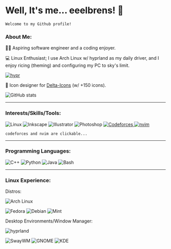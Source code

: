 # Well, It's me... eeelbrens! 🌟

```
Welcome to my Github profile!
```
### About Me:
👨‍💻  Aspiring software engineer and a coding enjoyer.

💻  Linux Enthusiast; I use Arch Linux w/ hyprland as my daily driver, and I enjoy ricing (theming) and configuring my PC to sky's limit.

[![hypr](https://github-readme-stats.vercel.app/api/pin/?username=eeelbrens&repo=dotfiles-hyprland)](https://github.com/eeelbrens/dotfiles-hyprland)

🎨  Icon designer for [Delta-Icons](https://github.com/Delta-Icons/android) (w/ +150 icons). 

![GitHub stats](https://github-readme-stats.vercel.app/api?username=eeelbrens&theme=transparent&show_icons=true&rank_icon=github&hide_title=true)

---

### Interests/Skills/Tools:
![Linux](https://img.shields.io/badge/Linux-black?style=for-the-badge&logo=linux&logoColor=white)
![Inkscape](https://img.shields.io/badge/Inkscape-black?style=for-the-badge&logo=inkscape&logoColor=white)
![Illustrator](https://img.shields.io/badge/Illustrator-%23FF9A00?style=for-the-badge&logo=adobeillustrator&logoColor=white)
![Photoshop](https://img.shields.io/badge/Photoshop-%2331A8FF?style=for-the-badge&logo=adobephotoshop&logoColor=white)
[![Codeforces](https://img.shields.io/badge/Codeforces-Handle%3A_elbrens-%231F8ACB?style=for-the-badge&logo=codeforces&logoColor=black&labelColor=%23F8CC4F)
](https://codeforces.com/profile/elbrens)
[![nvim](https://img.shields.io/badge/Nvim-%2357A143?style=for-the-badge&logo=neovim&logoColor=white)
](https://github.com/eeelbrens/dotfiles-hyprland/tree/main/.config/nvim)

`codeforces and nvim are clickable...`

---

### Programming Languages:
![C++](https://img.shields.io/badge/C%2B%2B-%2300599C?style=for-the-badge&logo=cplusplus&logoColor=white)
![Python](https://img.shields.io/badge/Python-%23FDCE41?style=for-the-badge&logo=python&logoColor=black)
![Java](https://img.shields.io/badge/Java-%23E82223?style=for-the-badge&logo=java&logoColor=white)
![Bash](https://img.shields.io/badge/Bash-black?style=for-the-badge&logo=gnubash&logoColor=white)

---

### Linux Experience:
Distros:

![Arch Linux](https://img.shields.io/badge/I_use_arch_btw_:\)-%231793D1?style=for-the-badge&logo=archlinux&logoColor=white)

![Fedora](https://img.shields.io/badge/Fedora-%2351A2DA?style=for-the-badge&logo=fedora&logoColor=white)
![Debian](https://img.shields.io/badge/Debian-%23A81D33?style=for-the-badge&logo=debian&logoColor=white)
![Mint](https://img.shields.io/badge/Mint-%2386BE43?style=for-the-badge&logo=linuxmint&logoColor=white)

Desktop Environments/Window Manager:

![hyprland](https://img.shields.io/badge/hyprland-%2358E1FF?style=for-the-badge&logo=hyprland&logoColor=black)

![SwayWM](https://img.shields.io/badge/SwayWM-%2368741C?style=for-the-badge&logoColor=white)
![GNOME](https://img.shields.io/badge/GNOME-%234A86CF?style=for-the-badge&logo=gnome&logoColor=white)
![KDE](https://img.shields.io/badge/KDE-%231D99F3?style=for-the-badge&logo=kde&logoColor=white)
